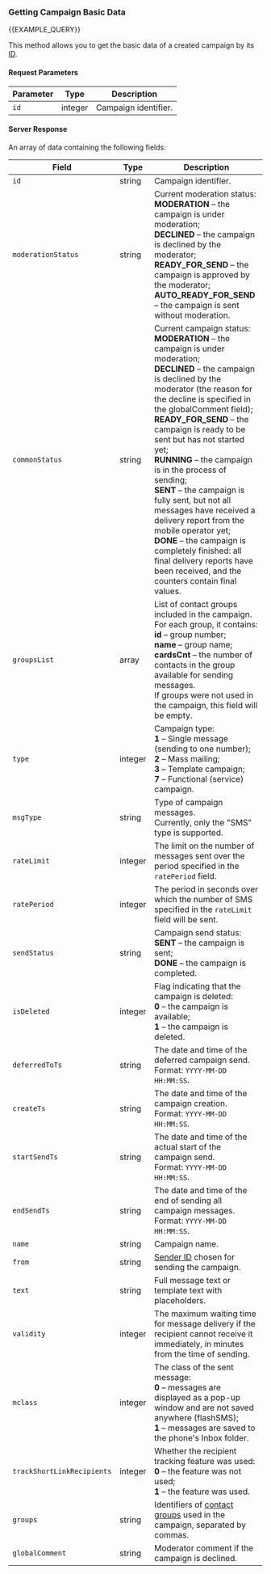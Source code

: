 ### Getting Campaign Basic Data
{{EXAMPLE_QUERY}}

This method allows you to get the basic data of a created campaign by its [ID](/en/help/api-docs/other#glossary-id).

#### Request Parameters

 Parameter     | Type     | Description
--------------|---------|-----------
`id`          | integer | Campaign identifier.

#### Server Response

An array of data containing the following fields:

Field           | Type     | Description
---------------|---------|-----------
`id`           | string  | Campaign identifier.
`moderationStatus`         | string  | Current moderation status:<br>**MODERATION** – the campaign is under moderation;<br>**DECLINED** – the campaign is declined by the moderator;<br>**READY_FOR_SEND** – the campaign is approved by the moderator;<br>**AUTO_READY_FOR_SEND** – the campaign is sent without moderation.
`commonStatus` | string  | Current campaign status:<br>**MODERATION** – the campaign is under moderation;<br>**DECLINED** – the campaign is declined by the moderator (the reason for the decline is specified in the globalComment field);<br>**READY_FOR_SEND** – the campaign is ready to be sent but has not started yet;<br>**RUNNING** – the campaign is in the process of sending;<br>**SENT** – the campaign is fully sent, but not all messages have received a delivery report from the mobile operator yet;<br>**DONE** – the campaign is completely finished: all final delivery reports have been received, and the counters contain final values.
`groupsList`   | array  | List of contact groups included in the campaign.<br>For each group, it contains:<br>**id** – group number;<br>**name** – group name;<br>**cardsCnt** – the number of contacts in the group available for sending messages.<br>If groups were not used in the campaign, this field will be empty.
`type`         | integer | Campaign type:<br>**1** – Single message (sending to one number);<br>**2** – Mass mailing;<br>**3** – Template campaign;<br>**7** – Functional (service) campaign.
`msgType`      | string | Type of campaign messages.<br>Currently, only the "SMS" type is supported.
`rateLimit`    | integer | The limit on the number of messages sent over the period specified in the `ratePeriod` field.
`ratePeriod`   | integer | The period in seconds over which the number of SMS specified in the `rateLimit` field will be sent.
`sendStatus`   | string | Campaign send status:<br>**SENT** – the campaign is sent;<br>**DONE** – the campaign is completed.
`isDeleted`    | integer | Flag indicating that the campaign is deleted:<br>**0** – the campaign is available;<br>**1** – the campaign is deleted.
`deferredToTs` | string  | The date and time of the deferred campaign send.<br>Format: `YYYY-MM-DD HH:MM:SS`.
`createTs`     | string  | The date and time of the campaign creation.<br>Format: `YYYY-MM-DD HH:MM:SS`.
`startSendTs`  | string  | The date and time of the actual start of the campaign send.<br>Format: `YYYY-MM-DD HH:MM:SS`.
`endSendTs`    | string  | The date and time of the end of sending all campaign messages.<br>Format: `YYYY-MM-DD HH:MM:SS`.
`name`         | string  | Campaign name.
`from`         | string  | [Sender ID](/en/help/api-docs/other#glossary-sender-id) chosen for sending the campaign.
`text`         | string  | Full message text or template text with placeholders.
`validity`     | integer | The maximum waiting time for message delivery if the recipient cannot receive it immediately, in minutes from the time of sending.
`mclass`       | integer  | The class of the sent message:<br>**0** – messages are displayed as a pop-up window and are not saved anywhere (flashSMS);<br>**1** – messages are saved to the phone's Inbox folder.
`trackShortLinkRecipients` | integer | Whether the recipient tracking feature was used:<br>**0** – the feature was not used;<br>**1** – the feature was used.
`groups`         | string  | Identifiers of [contact groups](/en/help/contact-book/contact-groups) used in the campaign, separated by commas.
`globalComment`  | string  | Moderator comment if the campaign is declined.





